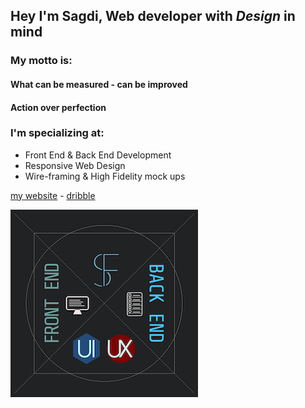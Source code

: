 ## Hey I'm Sagdi, Web developer with *Design* in mind

### My motto is:
#### What can be measured - can be improved
#### Action over perfection

### I'm specializing at:
* Front End & Back End Development
* Responsive Web Design
* Wire-framing & High Fidelity mock ups


[my website](https://sagdi.com) - [dribble](https://dribbble.com/sagdish)


![personal logo](https://github.com/sagdish/sagdish/blob/main/myBrand-s.png)

<!--
**sagdish/sagdish** is a ✨ _special_ ✨ repository because its `README.md` (this file) appears on your GitHub profile.
<a>
  <img src="https://github.com/sagdish/sagdish/blob/main/logo.svg"/>
</a>


Here are some ideas to get you started:

- 🔭 I’m currently working on ...
- 🌱 I’m currently learning ...
- 👯 I’m looking to collaborate on ...
- 🤔 I’m looking for help with ...
- 💬 Ask me about ...
- 📫 How to reach me: ...
- 😄 Pronouns: ...
- ⚡ Fun fact: ...
-->
